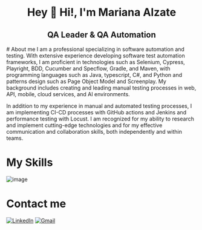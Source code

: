 <div align="center">

# Hey 👋 Hi!, I'm Mariana Alzate  
## QA Leader & QA Automation

</div>
# About me
I am a professional specializing in software automation and testing. With extensive experience developing software test automation frameworks, I am proficient in technologies such as Selenium, Cypress, Playright, BDD, Cucumber and Specflow, Gradle, and Maven, with programming languages such as Java, typescript, C#, and Python and patterns design such as Page Object Model and Screenplay.
My background includes creating and leading manual testing processes in web, API, mobile, cloud services, and AI environments.

In addition to my experience in manual and automated testing processes, I am implementing CI-CD processes with GitHub actions and Jenkins and performance testing with Locust.
I am recognized for my ability to research and implement cutting-edge technologies and for my effective communication and collaboration skills, both independently and within teams.

# My Skills
![image](https://github.com/user-attachments/assets/fc25c05e-1103-42fc-848d-91ba770609a9)

# Contact me
[![LinkedIn](https://img.shields.io/badge/LinkedIn-0077B5?style=for-the-badge&logo=linkedin&logoColor=white)](https://www.linkedin.com/in/marianaalzateautomationengineer/) 
[![Gmail](https://img.shields.io/badge/Gmail-D14836?style=for-the-badge&logo=gmail&logoColor=white)](mailto:marsica86.26@gmail.com)
